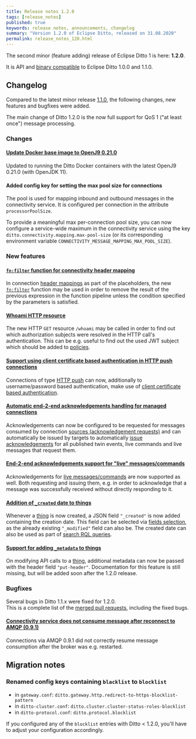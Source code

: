 ```yaml
---
title: Release notes 1.2.0
tags: [release_notes]
published: true
keywords: release notes, announcements, changelog
summary: "Version 1.2.0 of Eclipse Ditto, released on 31.08.2020"
permalink: release_notes_120.html
---
```


The second minor (feature adding) release of Eclipse Ditto 1 is here: **1.2.0**.

It is API and [binary compatible](https://github.com/eclipse-ditto/ditto/blob/master/documentation/src/main/resources/architecture/DADR-0005-semantic-versioning.md)
to Eclipse Ditto 1.0.0 and 1.1.0.

## Changelog

Compared to the latest minor release [1.1.0](release_notes_110.html), the following changes, new features and
bugfixes were added.

The main change of Ditto 1.2.0 is the now full support for QoS 1 ("at least once") message processing.

### Changes

#### [Update Docker base image to OpenJ9 0.21.0](https://github.com/eclipse-ditto/ditto/pull/743)

Updated to running the Ditto Docker containers with the latest OpenJ9 0.21.0 (with OpenJDK 11).

#### Added config key for setting the max pool size for connections

The pool is used for mapping inbound and outbound messages in the connectivity service. It is configured
per connection in the attribute `processorPoolSize`.

To provide a meaningful max per-connection pool size, you can now configure a service-wide maximum
in the connectivity service using the key `ditto.connectivity.mapping.max-pool-size` (or its corresponding
environment variable `CONNECTIVITY_MESSAGE_MAPPING_MAX_POOL_SIZE`).


### New features

#### [`fn:filter` function for connectivity header mapping](https://github.com/eclipse-ditto/ditto/pull/674)

In connection [header mappings](connectivity-header-mapping.html) as part of the placeholders, the new 
[`fn:filter`](basic-placeholders.html#function-library) function may be used in order to remove the result of the 
previous expression in the function pipeline unless the condition specified by the parameters is satisfied.

#### [Whoami HTTP resource](https://github.com/eclipse-ditto/ditto/pull/687)

The new HTTP `GET` resource `/whoami` may be called in order to find out which authorization subjects were resolved in 
the HTTP call's authentication. This can be e.g. useful to find out the used JWT subject which should be added to 
[policies](basic-policy.html#subjects).

#### [Support using client certificate based authentication in HTTP push connections](https://github.com/eclipse-ditto/ditto/pull/695)

Connections of type [HTTP push](connectivity-protocol-bindings-http.html) can now, additionally to username/password 
based authentication, make use of 
[client certificate based authentication](connectivity-protocol-bindings-http.html#client-certificate-authentication).

#### [Automatic end-2-end acknowledgements handling for managed connections](https://github.com/eclipse-ditto/ditto/issues/661)

Acknowledgements can now be configured to be requested for messages consumed by connection 
[sources (acknowledgement requests)](basic-connections.html#source-acknowledgement-requests) and can automatically be 
issued by targets to automatically [issue acknowledgements](basic-connections.html#target-issued-acknowledgement-label) 
for all published twin events, live commands and live messages that request them.

#### [End-2-end acknowledgements support for "live" messages/commands](https://github.com/eclipse-ditto/ditto/issues/757)

Acknowledgements for [live messages/commands](basic-acknowledgements.html#assure-qos-until-processing-of-a-live-commandmessage-by-a-subscriber---live-response)
are now supported as well. Both requesting and issuing them, e.g. in order to acknowledge that a message was 
successfully received without directly responding to it.

#### [Addition of `_created` date to things](https://github.com/eclipse-ditto/ditto/issues/749)

Whenever a [thing](basic-thing.html) is now created, a JSON field `"_created"` is now added containing the creation 
date. This field can be selected via [fields selection](httpapi-concepts.html#with-field-selector), as the already 
existing `"_modified"` field can also be. The created date can also be used as part of 
[search RQL queries](basic-rql.html).

#### [Support for adding `_metadata` to things](https://github.com/eclipse-ditto/ditto/issues/680)

On modifying API calls to a [thing](basic-thing.html), additional metadata can now be passed with the header field 
`"put-header"`. Documentation for this feature is still missing, but will be added soon after the 1.2.0 release.

### Bugfixes

Several bugs in Ditto 1.1.x were fixed for 1.2.0.<br/>
This is a complete list of the 
[merged pull requests](https://github.com/eclipse-ditto/ditto/pulls?q=is%3Apr+milestone%3A1.2.0), including the fixed bugs.

#### [Connectivity service does not consume message after reconnect to AMQP (0.9.1)](https://github.com/eclipse-ditto/ditto/issues/770)

Connections via AMQP 0.9.1 did not correctly resume message consumption after the broker was e.g. restarted.


## Migration notes

### Renamed config keys containing `blacklist` to `blocklist`

* in `gateway.conf`: `ditto.gateway.http.redirect-to-https-blocklist-pattern`
* in `ditto-cluster.conf`: `ditto.cluster.cluster-status-roles-blocklist`
* in `ditto-protocol.conf`: `ditto.protocol.blocklist`

If you configured any of the `blocklist` entries with Ditto < 1.2.0, you'll have to adjust your configuration 
accordingly.
